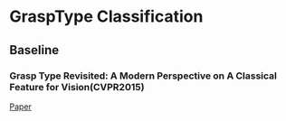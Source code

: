 # GraspType Classification
## Baseline
### Grasp Type Revisited: A Modern Perspective on A Classical Feature for Vision(CVPR2015)

[Paper](http://users.cecs.anu.edu.au/~yili/publication/0155.pdf)
